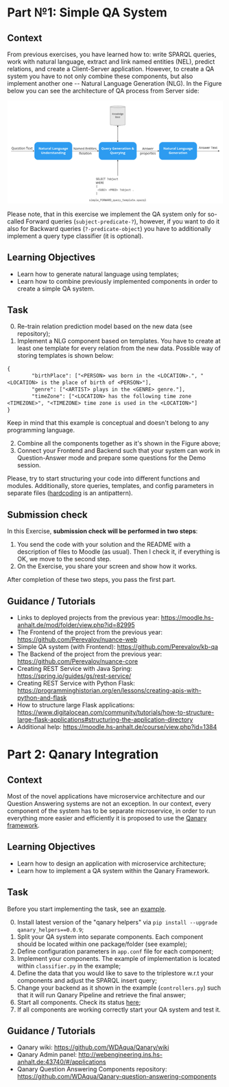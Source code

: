 # Part №1: Simple QA System

## Context

From previous exercises, you have learned how to: write SPARQL queries, work with natural language, extract and link named entities (NEL), predict relations, and create a Client-Server application. However, to create a QA system you have to not only combine these components, but also implement another one -- Natural Language Generation (NLG). In the Figure below you can see the architecture of QA process from Server side:

<img src="src/qa-arch.jpg"
     alt="architecture of QA process from Server side"
     style="width: 1000px;" />

Please note, that in this exercise we implement the QA system only for so-called Forward queries (`subject-predicate-?`), however, if you want to do it also for Backward queries (`?-predicate-object`) you have to additionally implement a query type classifier (it is optional).

## Learning Objectives

* Learn how to generate natural language using templates;
* Learn how to combine previously implemented components in order to create a simple QA system.

## Task

0. Re-train relation prediction model based on the new data (see repository);
1. Implement a NLG component based on templates. You have to create at least one template for every relation from the new data. Possible way of storing templates is shown below:

```
{
        "birthPlace": ["<PERSON> was born in the <LOCATION>.", "<LOCATION> is the place of birth of <PERSON>"],
        "genre": ["<ARTIST> plays in the <GENRE> genre."],
        "timeZone": ["<LOCATION> has the following time zone <TIMEZONE>", "<TIMEZONE> time zone is used in the <LOCATION>"]
}
```
Keep in mind that this example is conceptual and doesn't belong to any programming language.

2. Combine all the components together as it's shown in the Figure above;
3. Connect your Frontend and Backend such that your system can work in Question-Answer mode and prepare some questions for the Demo session.

Please, try to start structuring your code into different functions and modules. Additionally, store queries, templates, and config parameters in separate files ([hardcoding](https://softwareengineering.stackexchange.com/questions/368448/how-can-hard-coding-be-considered-a-code-smell-in-the-age-of-micro-services) is an antipattern).

## Submission check

In this Exercise, **submission check will be performed in two steps**:
1. You send the code with your solution and the README with a description of files to Moodle (as usual). Then I check it, if everything is OK, we move to the second step.
2. On the Exercise, you share your screen and show how it works.

After completion of these two steps, you pass the first part.

## Guidance / Tutorials

* Links to deployed projects from the previous year: https://moodle.hs-anhalt.de/mod/folder/view.php?id=82995
* The Frontend of the project from the previous year: https://github.com/Perevalov/nuance-web
* Simple QA system (with Frontend): https://github.com/Perevalov/kb-qa
* The Backend of the project from the previous year: https://github.com/Perevalov/nuance-core
* Creating REST Service with Java Spring: https://spring.io/guides/gs/rest-service/
* Creating REST Service with Python Flask: https://programminghistorian.org/en/lessons/creating-apis-with-python-and-flask
* How to structure large Flask applications: https://www.digitalocean.com/community/tutorials/how-to-structure-large-flask-applications#structuring-the-application-directory
* Additional help: https://moodle.hs-anhalt.de/course/view.php?id=1384

# Part 2: Qanary Integration

## Context

Most of the novel applications have microservice architecture and our Question Answering systems are not an exception. In our context, every component of the system has to be separate microservice, in order to run everything more easier and efficiently it is proposed to use the [Qanary framework](https://github.com/WDAqua/Qanary).

## Learning Objectives

* Learn how to design an application with microservice architecture;
* Learn how to implement a QA system within the Qanary Framework.

## Task

Before you start implementing the task, see an [example](https://github.com/Perevalov/qa_chatbots_exercises/tree/main/Exercise_5/qanary_example).

0. Install latest version of the "qanary helpers" via `pip install --upgrade qanary_helpers==0.0.9`;
1. Split your QA system into separate components. Each component should be located within one package/folder (see example);
2. Define configuration parameters in `app.conf` file for each component;
3. Implement your components. The example of implementation is located within `classifier.py` in the example;
4. Define the data that you would like to save to the triplestore w.r.t your components and adjust the SPARQL insert query;
5. Change your backend as it shown in the example (`controllers.py`) such that it will run Qanary Pipeline and retrieve the final answer;
6. Start all components. Check its status [here](http://webengineering.ins.hs-anhalt.de:43740/#/applications);
7. If all components are working correctly start your QA system and test it.

## Guidance / Tutorials

* Qanary wiki: https://github.com/WDAqua/Qanary/wiki
* Qanary Admin panel: http://webengineering.ins.hs-anhalt.de:43740/#/applications
* Qanary Question Answering Components repository: https://github.com/WDAqua/Qanary-question-answering-components
